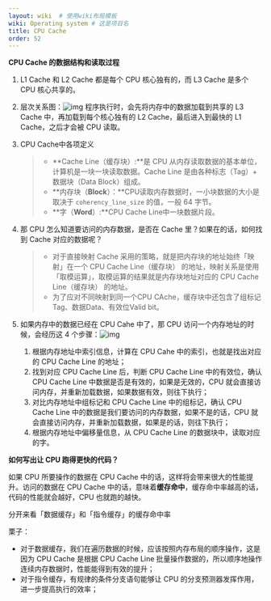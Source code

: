 ```yaml
---
layout: wiki  # 使用wiki布局模板
wiki: Operating system # 这是项目名
title: CPU Cache
order: 52
---
```


**CPU Cache 的数据结构和读取过程**

1. L1 Cache 和 L2 Cache 都是每个 CPU 核心独有的，而 L3 Cache 是多个 CPU 核心共享的。

2. 层次关系图：![img](http://pic.shixiaocaia.fun/202208161809033.png)
     程序执行时，会先将内存中的数据加载到共享的 L3 Cache 中，再加载到每个核心独有的 L2 Cache，最后进入到最快的 L1 Cache，之后才会被 CPU 读取。

3. CPU Cache中各项定义

     > - **Cache Line（缓存块）:**是 CPU 从内存读取数据的基本单位，计算机是一块一块读取数据。Cache Line 是由各种标志（Tag）+ 数据块（Data Block）组成。
     > - **内存块（**Block**）：**CPU读取内存数据时，一小块数据的大小是取决于 `coherency_line_size` 的值，一般 64 字节。
     > - **字（**Word**）:**CPU Cache Line中一块数据片段。

4. 那 CPU 怎么知道要访问的内存数据，是否在 Cache 里？如果在的话，如何找到 Cache 对应的数据呢？

     > - 对于直接映射 Cache 采用的策略，就是把内存块的地址始终「映射」在一个 CPU Cache Line（缓存块） 的地址，映射关系是使用「取模运算」，取模运算的结果就是内存块地址对应的 CPU Cache Line（缓存块） 的地址。
     > - 为了应对不同映射到同一个CPU CAche，缓存块中还包含了组标记Tag、数据Data、有效位Valid bit。

5. 如果内存中的数据已经在 CPU Cahe 中了，那 CPU 访问一个内存地址的时候，会经历这 4 个步骤：![img](http://pic.shixiaocaia.fun/202208161821437.png)
   1. 根据内存地址中索引信息，计算在 CPU Cahe 中的索引，也就是找出对应的 CPU Cache Line 的地址；
   2. 找到对应 CPU Cache Line 后，判断 CPU Cache Line 中的有效位，确认 CPU Cache Line 中数据是否是有效的，如果是无效的，CPU 就会直接访问内存，并重新加载数据，如果数据有效，则往下执行；
   3. 对比内存地址中组标记和 CPU Cache Line 中的组标记，确认 CPU Cache Line 中的数据是我们要访问的内存数据，如果不是的话，CPU 就会直接访问内存，并重新加载数据，如果是的话，则往下执行；
   4. 根据内存地址中偏移量信息，从 CPU Cache Line 的数据块中，读取对应的字。

**如何写出让 CPU 跑得更快的代码？**

如果 CPU 所要操作的数据在 CPU Cache 中的话，这样将会带来很大的性能提升。访问的数据在 CPU Cache 中的话，意味着**缓存命中**，缓存命中率越高的话，代码的性能就会越好，CPU 也就跑的越快。

分开来看「数据缓存」和「指令缓存」的缓存命中率

栗子：

- 对于数据缓存，我们在遍历数据的时候，应该按照内存布局的顺序操作，这是因为 CPU Cache 是根据 CPU Cache Line 批量操作数据的，所以顺序地操作连续内存数据时，性能能得到有效的提升；
- 对于指令缓存，有规律的条件分支语句能够让 CPU 的分支预测器发挥作用，进一步提高执行的效率；